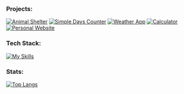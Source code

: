 ### Projects:
[![Animal Shelter](https://github-readme-stats-ruddy-six.vercel.app/api/pin/?username=sobczyk-m&repo=animal-shelter-server&theme=ayu-mirage)](https://github.com/sobczyk-m/animal-shelter-server)
[![Simple Days Counter](https://github-readme-stats-ruddy-six.vercel.app/api/pin/?username=sobczyk-m&repo=simple-days-counter&theme=ayu-mirage)](https://github.com/sobczyk-m/simple-days-counter)
[![Weather App](https://github-readme-stats-ruddy-six.vercel.app/api/pin/?username=sobczyk-m&repo=Weather-App&theme=ayu-mirage)](https://github.com/sobczyk-m/Weather-App)
[![Calculator](https://github-readme-stats-ruddy-six.vercel.app/api/pin/?username=sobczyk-m&repo=calculator&theme=ayu-mirage)](https://github.com/sobczyk-m/Calculator)
[![Personal Website](https://github-readme-stats-ruddy-six.vercel.app/api/pin/?username=sobczyk-m&repo=sobczyk-m.github.io&theme=ayu-mirage)](https://github.com/sobczyk-m/sobczyk-m.github.io)
<!--
[![Readme Card](https://github-readme-stats-ruddy-six.vercel.app/api/pin/?username=sobczyk-m&repo=Drum-Machine&theme=ayu-mirage)](https://github.com/sobczyk-m/Drum-Machine)
[![Readme Card](https://github-readme-stats-ruddy-six.vercel.app/api/pin/?username=sobczyk-m&repo=Quote-Machine&theme=ayu-mirage)](https://github.com/sobczyk-m/Quote-Machine)
[![Readme Card](https://github-readme-stats-ruddy-six.vercel.app/api/pin/?username=sobczyk-m&repo=Markdown-Previewer&theme=ayu-mirage)](https://github.com/sobczyk-m/Markdown-Previewer)
-->
 
### Tech Stack:

[![My Skills](https://skillicons.dev/icons?i=java,kotlin,py,js,git,androidstudio,spring,react,mysql,postman,css,html,idea&perline=10&theme=dark)](https://skillicons.dev)

### Stats:

[![Top Langs](https://github-readme-stats-ruddy-six.vercel.app/api/top-langs/?username=sobczyk-m&layout=compact&theme=ayu-mirage&langs_count=10&&exclude_repo=secure-capita-app )](https://github.com/sobczyk-m/github-readme-stats)
<!--
![Sobczyk-m's GitHub stats](https://github-readme-stats-ruddy-six.vercel.app/api?username=sobczyk-m&show_icons=true&theme=ayu-mirage&hide=stars,prs,issues,contribs&count_private=true)
-->
